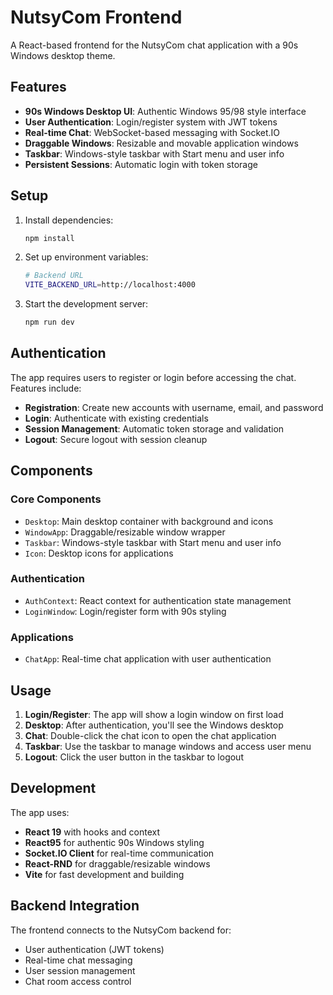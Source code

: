 # NutsyCom Frontend

A React-based frontend for the NutsyCom chat application with a 90s Windows desktop theme.

## Features

- **90s Windows Desktop UI**: Authentic Windows 95/98 style interface
- **User Authentication**: Login/register system with JWT tokens
- **Real-time Chat**: WebSocket-based messaging with Socket.IO
- **Draggable Windows**: Resizable and movable application windows
- **Taskbar**: Windows-style taskbar with Start menu and user info
- **Persistent Sessions**: Automatic login with token storage

## Setup

1. Install dependencies:
   ```bash
   npm install
   ```

2. Set up environment variables:
   ```bash
   # Backend URL
   VITE_BACKEND_URL=http://localhost:4000
   ```

3. Start the development server:
   ```bash
   npm run dev
   ```

## Authentication

The app requires users to register or login before accessing the chat. Features include:

- **Registration**: Create new accounts with username, email, and password
- **Login**: Authenticate with existing credentials
- **Session Management**: Automatic token storage and validation
- **Logout**: Secure logout with session cleanup

## Components

### Core Components
- `Desktop`: Main desktop container with background and icons
- `WindowApp`: Draggable/resizable window wrapper
- `Taskbar`: Windows-style taskbar with Start menu and user info
- `Icon`: Desktop icons for applications

### Authentication
- `AuthContext`: React context for authentication state management
- `LoginWindow`: Login/register form with 90s styling

### Applications
- `ChatApp`: Real-time chat application with user authentication

## Usage

1. **Login/Register**: The app will show a login window on first load
2. **Desktop**: After authentication, you'll see the Windows desktop
3. **Chat**: Double-click the chat icon to open the chat application
4. **Taskbar**: Use the taskbar to manage windows and access user menu
5. **Logout**: Click the user button in the taskbar to logout

## Development

The app uses:
- **React 19** with hooks and context
- **React95** for authentic 90s Windows styling
- **Socket.IO Client** for real-time communication
- **React-RND** for draggable/resizable windows
- **Vite** for fast development and building

## Backend Integration

The frontend connects to the NutsyCom backend for:
- User authentication (JWT tokens)
- Real-time chat messaging
- User session management
- Chat room access control

